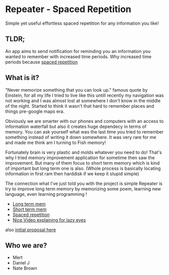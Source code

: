 # Repeater - Spaced Repetition
Simple yet useful effortless spaced repetition for any information you like! 

## TLDR; 
An app aims to send notification for reminding you an information you wanted to remember with increased time periods.
Why increased time periods because [spaced repetition](https://en.wikipedia.org/wiki/Spaced_repetition)


## What is it?
"Never memorize something that you can look up." famous quote by Einstein, for all my life I tried to live like this untill recently my navigation was not working and I was almost lost at somewhere I don't know in the middle of the night. Started to think it wasn't that hard to remember places and things pre-google maps era. 

Obviously we are smarter with our phones and computers with an access to information waterfall but also it creates huge dependecy in terms of memory. You can ask yourself what was the last time you tried to remember something instead of writing it down somewhere. It was very rare for me and made me think am I turning to Fish memory! 

Fortunately brain is very plastic and molds whatever you need to do! That's why I tried memory improvement application for sometime then saw the improvement. But many of them focus to short term memory which is kind of important but long term one is also. (Whole process is basically locating information in first ram then harddisk if we keep it stupid simple)

The connection what I've just told you with the project is simple Repeater is try to improve long term memory by memorizing some poem, learning new language, even learning programming ! 

- [Long term mem](https://en.wikipedia.org/wiki/Long-term_memory)
- [Short term mem](https://en.wikipedia.org/wiki/Short-term_memory)
- [Spaced repetition](https://en.wikipedia.org/wiki/Spaced_repetition)
- [Nice Video explaining for lazy eyes](https://www.youtube.com/watch?v=cVf38y07cfk)

also [initial proposal here](https://docs.google.com/document/d/1M4tA-9GHLmIiSkN0Hq0uAV56x3xV5G-uvZ7bjseC79E/edit?usp=sharing)


## Who we are?
 - Mert
 - Daniel J
 - Nate Brown
